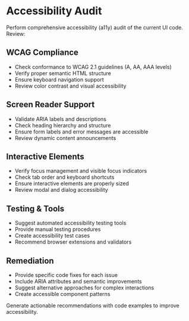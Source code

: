 # Accessibility Audit

Perform comprehensive accessibility (a11y) audit of the current UI code. Review:

## WCAG Compliance
- Check conformance to WCAG 2.1 guidelines (A, AA, AAA levels)
- Verify proper semantic HTML structure
- Ensure keyboard navigation support
- Review color contrast and visual accessibility

## Screen Reader Support
- Validate ARIA labels and descriptions
- Check heading hierarchy and structure
- Ensure form labels and error messages are accessible
- Review dynamic content announcements

## Interactive Elements
- Verify focus management and visible focus indicators
- Check tab order and keyboard shortcuts
- Ensure interactive elements are properly sized
- Review modal and dialog accessibility

## Testing & Tools
- Suggest automated accessibility testing tools
- Provide manual testing procedures
- Create accessibility test cases
- Recommend browser extensions and validators

## Remediation
- Provide specific code fixes for each issue
- Include ARIA attributes and semantic improvements
- Suggest alternative approaches for complex interactions
- Create accessible component patterns

Generate actionable recommendations with code examples to improve accessibility.